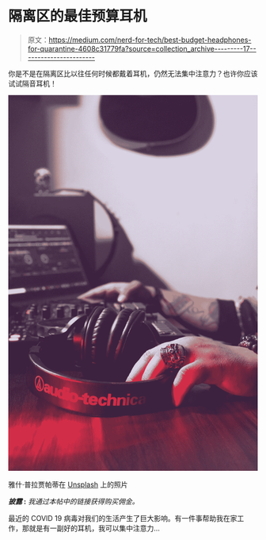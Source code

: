 # 隔离区的最佳预算耳机

> 原文：<https://medium.com/nerd-for-tech/best-budget-headphones-for-quarantine-4608c31779fa?source=collection_archive---------17----------------------->

你是不是在隔离区比以往任何时候都戴着耳机，仍然无法集中注意力？也许你应该试试隔音耳机！

![](img/8ec21aa51189ec102d924f313cb2d66d.png)

雅什·普拉贾帕蒂在 [Unsplash](https://unsplash.com?utm_source=medium&utm_medium=referral) 上的照片

***披露* :** *我通过本帖中的链接获得购买佣金。*

最近的 COVID 19 病毒对我们的生活产生了巨大影响。有一件事帮助我在家工作，那就是有一副好的耳机，我可以集中注意力…